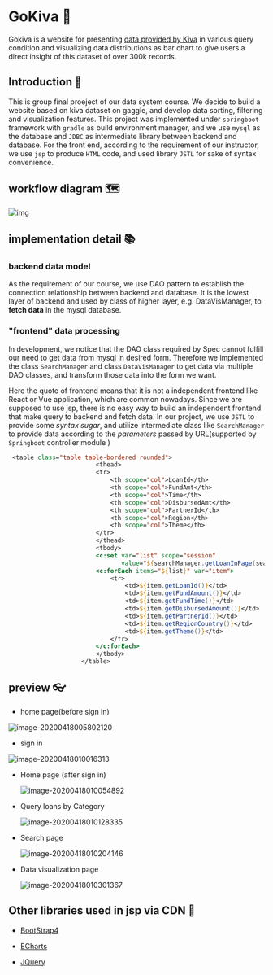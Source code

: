 # GoKiva​ :evergreen_tree:

Gokiva is a website for presenting [data provided by Kiva](https://www.kaggle.com/kiva/data-science-for-good-kiva-crowdfunding) in various query condition and visualizing data distributions as bar chart to give users a direct insight of this dataset of over 300k records.

## Introduction​ :page_with_curl:

This is group final proeject of our data system course. We decide to build a website based on kiva dataset on gaggle, and develop data sorting, filtering and visualization features. This project was implemented under `springboot` framework with `gradle` as build environment manager, and we use `mysql` as the database and `JDBC` as intermediate library between backend and database. For the front end, according to the requirement of our instructor, we use `jsp` to produce `HTML` code, and used library `JSTL` for sake of syntax convenience.

## workflow diagram​ :world_map:

![img](https://tva1.sinaimg.cn/large/007S8ZIlgy1gdxyig1akyj30u010j7b0.jpg)

## implementation detail​ :books:

### backend data model

As the requirement of our course, we use DAO pattern to establish the connection relationship between backend and database. It is the lowest layer of backend and used by class of higher layer, e.g. DataVisManager, to **fetch data** in the mysql database.

### "frontend" data processing

In development, we notice that the DAO class required by Spec cannot fulfill our need to get data from mysql in desired form. Therefore we implemented the class `SearchManager` and class `DataVisManager` to get data via multiple DAO classes, and transform those data into the form we want.

Here the quote of frontend means that it is not a independent frontend like React or Vue application, which are common nowadays. Since we are supposed to use jsp, there is no easy way to build an independent frontend that make query to backend and fetch data. In our project, we use `JSTL` to provide some *syntax sugar*, and utilize intermediate class like `SearchManager` to provide data according to the *parameters* passed by URL(supported by `Springboot` controller module )

```jsp
 <table class="table table-bordered rounded">
                        <thead>
                        <tr>
                            <th scope="col">LoanId</th>
                            <th scope="col">FundAmt</th>
                            <th scope="col">Time</th>
                            <th scope="col">DisbursedAmt</th>
                            <th scope="col">PartnerId</th>
                            <th scope="col">Region</th>
                            <th scope="col">Theme</th>
                        </tr>
                        </thead>
                        <tbody>
                        <c:set var="list" scope="session"
                               value="${searchManager.getLoanInPage(searchObj)}"/>
                        <c:forEach items="${list}" var="item">
                            <tr>
                                <td>${item.getLoanId()}</td>
                                <td>${item.getFundAmount()}</td>
                                <td>${item.getFundTime()}</td>
                                <td>${item.getDisbursedAmount()}</td>
                                <td>${item.getPartnerId()}</td>
                                <td>${item.getRegionCountry()}</td>
                                <td>${item.getTheme()}</td>
                            </tr>
                        </c:forEach>
                        </tbody>
                    </table>
```

## preview​ :eyeglasses:

- home page(before sign in)

![image-20200418005802120](https://tva1.sinaimg.cn/large/007S8ZIlgy1gdxz70xx0vj31r20u0u10.jpg)

- sign in

![image-20200418010016313](https://tva1.sinaimg.cn/large/007S8ZIlgy1gdxz94631wj31r20u0di2.jpg)

- Home page (after sign in)

  ![image-20200418010054892](https://tva1.sinaimg.cn/large/007S8ZIlgy1gdxz9xe9lsj31r20u0x6s.jpg)

- Query loans by Category

  ![image-20200418010128335](https://tva1.sinaimg.cn/large/007S8ZIlgy1gdxzadpr8lj31r40u0b29.jpg)

- Search page

  ![image-20200418010204146](https://tva1.sinaimg.cn/large/007S8ZIlgy1gdxzaz9g5qj31r60u0gsp.jpg)

- Data visualization page

  ![image-20200418010301367](https://tva1.sinaimg.cn/large/007S8ZIlgy1gdxzbz8l6kj31r20u0whu.jpg)

## Other libraries used in jsp via CDN :hammer:

- [BootStrap4](https://getbootstrap.com/docs/4.0/getting-started/introduction/)
- [ECharts](https://www.echartsjs.com/examples/en/)

- [JQuery](https://jquery.com/)

